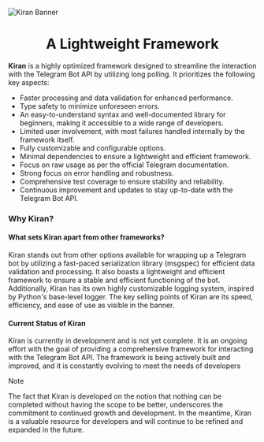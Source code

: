 ![Kiran Banner ](https://github.com/user-attachments/assets/a989d175-e8ac-4cc7-b26b-d7c8000859b4)

<div>
  <h1 align="center">A Lightweight Framework</h1>
  <p>
    <b>Kiran</b> is a highly optimized framework designed to streamline the interaction with the Telegram Bot API by utilizing long polling. It prioritizes the following key aspects:
    <ul>
      <li>Faster processing and data validation for enhanced performance.</li>
      <li>Type safety to minimize unforeseen errors.</li>
      <li>An easy-to-understand syntax and well-documented library for beginners, making it accessible to a wide range of developers.</li>
      <li>Limited user involvement, with most failures handled internally by the framework itself.</li>
      <li>Fully customizable and configurable options.</li>
      <li>Minimal dependencies to ensure a lightweight and efficient framework.</li>
      <li>Focus on raw usage as per the official Telegram documentation.</li>
      <li>Strong focus on error handling and robustness.</li>
      <li>Comprehensive test coverage to ensure stability and reliability.</li>
      <li>Continuous improvement and updates to stay up-to-date with the Telegram Bot API.</li>
    </ul>
  </p>
</div>

<div>
  <h3>Why Kiran?</h3>
  <h4>What sets Kiran apart from other frameworks?</h4>
  Kiran stands out from other options available for wrapping up a Telegram bot by utilizing a fast-paced serialization library (msgspec) for efficient data validation and processing. It also boasts a lightweight and efficient framework to ensure a stable and efficient functioning of the bot.</br> Additionally, Kiran has its own highly customizable logging system, inspired by Python's base-level logger. The key selling points of Kiran are its speed, efficiency, and ease of use as visible in the banner.
  <p>
  <h4>Current Status of Kiran</h4>
  Kiran is currently in development and is not yet complete. It is an ongoing effort with the goal of providing a comprehensive framework for interacting with the Telegram Bot API. The framework is being actively built and improved, and it is constantly evolving to meet the needs of developers
  </p>
</div>

> [!NOTE]
>   The fact that Kiran is developed on the notion that nothing can be completed without having the scope to be better, underscores the commitment to continued growth and development. In the meantime, Kiran is a valuable resource for developers and will continue to be refined and expanded in the future.
